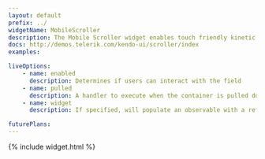 ```yaml
---
layout: default
prefix: ../
widgetName: MobileScroller
description: The Mobile Scroller widget enables touch friendly kinetic scrolling for a container.
docs: http://demos.telerik.com/kendo-ui/scroller/index
examples:

liveOptions:
    - name: enabled
      description: Determines if users can interact with the field
    - name: pulled
      description: A handler to execute when the container is pulled down
    - name: widget
      description: If specified, will populate an observable with a reference to the actual widget

futurePlans:
---
```


{% include widget.html %}

